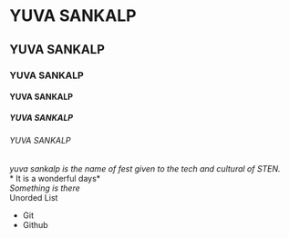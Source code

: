 # YUVA SANKALP
## YUVA SANKALP
### YUVA SANKALP
#### YUVA SANKALP
##### YUVA SANKALP
###### YUVA SANKALP

*yuva sankalp is the name of fest given to the tech and cultural of STEN.*
<br>* It is a wonderful days*
<br>_Something is there_
<br>Unorded List
- Git
- Github
